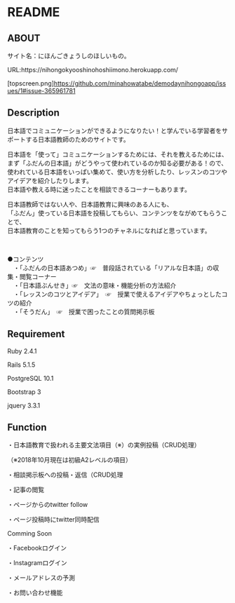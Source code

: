 # README

<h2>ABOUT</h2>
<p>サイト名：にほんごきょうしのほしいもの。</p>
<p>URL:https://nihongokyooshinohoshiimono.herokuapp.com/</p>

[topscreen.png]https://github.com/minahowatabe/demodaynihongoapp/issues/1#issue-365961781

<h2>Description</h2>
<p>日本語でコミュニケーションができるようになりたい！と学んでいる学習者をサポートする日本語教師のためのサイトです。
<p>日本語を「使って」コミュニケーションするためには、それを教えるためには、
<br>まず「ふだんの日本語」がどうやって使われているのか知る必要がある！ので、
<br> 使われている日本語をいっぱい集めて、使い方を分析したり、レッスンのコツやアイデアを紹介したりします。
<br>日本語や教える時に迷ったことを相談できるコーナーもあります。</p>

<p>日本語教師ではない人や、日本語教育に興味のある人にも、
<br>「ふだん」使っている日本語を投稿してもらい、コンテンツをながめてもらうことで、
<br>日本語教育のことを知ってもらう1つのチャネルになればと思っています。</p>
<br>
<p>●コンテンツ
<br>　・「ふだんの日本語あつめ」☞　普段話されている「リアルな日本語」の収集・閲覧コーナー
<br>　・「日本語ぶんせき」☞　文法の意味・機能分析の方法紹介
<br>　・「レッスンのコツとアイデア」　☞　授業で使えるアイデアやちょっとしたコツの紹介
<br>　・「そうだん」　☞　授業で困ったことの質問掲示板</p>


<h2>Requirement</h2>
<p>Ruby 2.4.1</p>
<p>Rails 5.1.5</p>
<p>PostgreSQL 10.1</p>
<p>Bootstrap 3</p>
<p>jquery 3.3.1</p>

<h2>Function</h2>
<p>・日本語教育で扱われる主要文法項目（※）の実例投稿（CRUD処理）</p>
<p> （※2018年10月現在は初級A2レベルの項目）</p>
<p>・相談掲示板への投稿・返信（CRUD処理</p>
<p>・記事の閲覧</p>
<p>・ページからのtwitter follow</p>
<p>・ページ投稿時にtwitter同時配信</p>

<p>Comming Soon</p>
<p>・Facebookログイン</p>
<p>・Instagramログイン</p>
<p>・メールアドレスの予測</p>
<p>・お問い合わせ機能</p>


<!--* Ruby version-->

<!--* System dependencies-->

<!--* Configuration-->

<!--* Database creation-->

<!--* Database initialization-->

<!--* How to run the test suite-->

<!--* Services (job queues, cache servers, search engines, etc.)-->

<!--* Deployment instructions-->

<!--* ...-->
